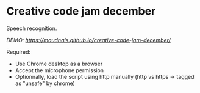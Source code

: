 # Creative code jam december

Speech recognition.

*DEMO: https://maudnals.github.io/creative-code-jam-december/*

Required:
* Use Chrome desktop as a browser
* Accept the microphone permission
* Optionnally, load the script using http manually (http vs https -> tagged as "unsafe" by chrome)
